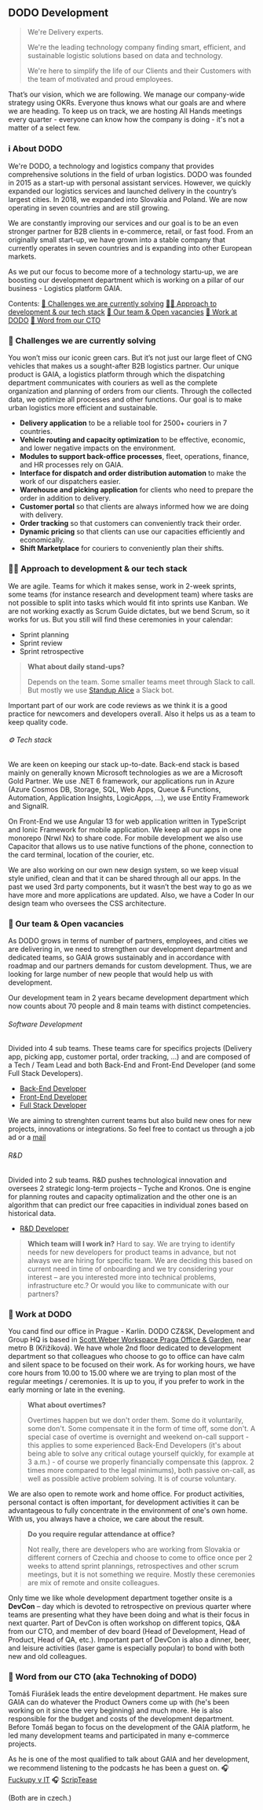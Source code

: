 ## DODO Development

> We're Delivery experts.
> 
> We're the leading technology company finding smart, efficient, and sustainable logistic solutions based on data and technology.
> 
> We're here to simplify the life of our Clients and their Customers with the team of motivated and proud employees.

That’s our vision, which we are following. We manage our company-wide strategy using OKRs. Everyone thus knows what our goals are and where we are heading. To keep us on track, we are hosting All Hands meetings every quarter - everyone can know how the company is doing - it's not a matter of a select few.

### ℹ️ About DODO

We're DODO, a technology and logistics company that provides comprehensive solutions in the field of urban logistics. DODO was founded in 2015 as a start-up with personal assistant services. However, we quickly expanded our logistics services and launched delivery in the country’s largest cities. In 2018, we expanded into Slovakia and Poland. We are now operating in seven countries and are still growing.

We are constantly improving our services and our goal is to be an even stronger partner for B2B clients in e-commerce, retail, or fast food. From an originally small start-up, we have grown into a stable company that currently operates in seven countries and is expanding into other European markets.

As we put our focus to become more of a technology startu-up, we are boosting our development department which is working on a pillar of our business - Logistics platform GAIA.

Contents:
[🚀 Challenges we are currently solving](#🚀-Challenges-we-are-currently-solving)
[👨‍💻 Approach to development & our tech stack](#👨‍💻-Approach-to-development-&-our-tech-stack)
[🤝 Our team & Open vacancies](#🤝-Our-team-&-Open-vacancies)
[💼 Work at DODO](#💼-Work-at-DODO)
[👑 Word from our CTO](#👑-Word-from-our-CTO)

### 🚀 Challenges we are currently solving

You won’t miss our iconic green cars. But it’s not just our large fleet of CNG vehicles that makes us a sought-after B2B logistics partner. Our unique product is GAIA, a logistics platform through which the dispatching department communicates with couriers as well as the complete organization and planning of orders from our clients. Through the collected data, we optimize all processes and other functions. Our goal is to make urban logistics more efficient and sustainable.

- **Delivery application** to be a reliable tool for 2500+ couriers in 7 countries.
- **Vehicle routing and capacity optimization** to be effective, economic, and lower negative impacts on the environment.
- **Modules to support back-office processes**, fleet, operations, finance, and HR processes rely on GAIA.
- **Interface for dispatch and order distribution automation** to make the work of our dispatchers easier.
- **Warehouse and picking application** for clients who need to prepare the order in addition to delivery.
- **Customer portal** so that clients are always informed how we are doing with delivery.
- **Order tracking** so that customers can conveniently track their order.
- **Dynamic pricing** so that clients can use our capacities efficiently and economically.
- **Shift Marketplace** for couriers to conveniently plan their shifts.

### 👨‍💻 Approach to development & our tech stack

We are agile. Teams for which it makes sense, work in 2-week sprints, some teams (for instance research and development team) where tasks are not possible to split into tasks which would fit into sprints use Kanban. We are not working exactly as Scrum Guide dictates, but we bend Scrum, so it works for us. But you still will find these ceremonies in your calendar:
- Sprint planning
- Sprint review
- Sprint retrospective

> **What about daily stand-ups?**
> 
> Depends on the team. Some smaller teams meet through Slack to call. But mostly we use [Standup Alice](https://standupalice.com/) a Slack bot.

Important part of our work are code reviews as we think it is a good practice for newcomers and developers overall. Also it helps us as a team to keep quality code.

###### ⚙️ Tech stack
We are keen on keeping our stack up-to-date. Back-end stack is based mainly on generally known Microsoft technologies as we are a Microsoft Gold Partner. We use .NET 6 framework, our applications run in Azure (Azure Cosmos DB, Storage, SQL, Web Apps, Queue & Functions, Automation, Application Insights, LogicApps, ...), we use Entity Framework and SignalR.

On Front-End we use Angular 13 for web application written in TypeScript and Ionic Framework for mobile application. We keep all our apps in one monorepo (Nrwl Nx) to share code. For mobile development we also use Capacitor that allows us to use native functions of the phone, connection to the card terminal, location of the courier, etc.

We are also working on our own new design system, so we keep visual style unified, clean and that it can be shared through all our apps. In the past we used 3rd party components, but it wasn’t the best way to go as we have more and more applications are updated. Also, we have a Coder In our design team who oversees the CSS architecture.

### 🤝 Our team & Open vacancies

As DODO grows in terms of number of partners, employees, and cities we are delivering in, we need to strengthen our development department and dedicated teams, so GAIA grows sustainably and in accordance with roadmap and our partners demands for custom development. Thus, we are looking for large number of new people that would help us with development.

Our development team in 2 years became development department which now counts about 70 people and 8 main teams with distinct competencies.

###### Software Development
Divided into 4 sub teams. These teams care for specifics projects (Delivery app, picking app, customer portal, order tracking, …) and are composed of a Tech / Team Lead and both Back-End and Front-End Developer (and some Full Stack Developers).
-	[Back-End Developer](https://www.pracujvdodo.cz/volne-pozice/?r=detail&id=1559198109)
-	[Front-End Developer](https://www.pracujvdodo.cz/volne-pozice/?r=detail&id=1569032291)
-	[Full Stack Developer](https://www.pracujvdodo.cz/volne-pozice/?r=detail&id=1593475985)

We are aiming to strenghten current teams but also build new ones for new projects, innovations or integrations. So feel free to contact us through a job ad or a [mail](mailto:vaclav.petrus@idodo.cz)

###### R&D
Divided into 2 sub teams. R&D pushes technological innovation and oversees 2 strategic long-term projects – Tyche and Kronos. One is engine for planning routes and capacity optimalization and the other one is an algorithm that can predict our free capacities in individual zones based on historical data.
-	[R&D Developer](https://www.pracujvdodo.cz/volne-pozice/?r=detail&id=1580368369)

> **Which team will I work in?**
> Hard to say. We are trying to identify needs for new developers for product teams in advance, but not always we are hiring for specific team. We are deciding this based on current need in time of onboarding and we try considering your interest – are you interested more into technical problems, infrastructure etc.? Or would you like to communicate with our partners?

### 💼 Work at DODO

You cand find our office in Prague - Karlín. DODO CZ&SK, Development and Group HQ is based in [Scott.Weber Workspace Praga Office & Garden](https://scottweber.cz/location/praga-office-garden/), near metro B (Křižíková). We have whole 2nd floor dedicated to development department so that colleagues who choose to go to office can have calm and silent space to be focused on their work.
As for working hours, we have core hours from 10.00 to 15.00 where we are trying to plan most of the regular meetings / ceremonies. It is up to you, if you prefer to work in the early morning or late in the evening.

> **What about overtimes?**
> 
> Overtimes happen but we don't order them. Some do it voluntarily, some don't. Some compensate it in the form of time off, some don't.
> A special case of overtime is overnight and weekend on-call support - this applies to some experienced Back-End Developers (it's about being able to solve any critical outage yourself quickly, for example at 3 a.m.) - of course we properly financially compensate this (approx. 2 times more compared to the legal minimums), both passive on-call, as well as possible active problem solving. It is of course voluntary.

We are also open to remote work and home office. For product activities, personal contact is often important, for development activities it can be advantageous to fully concentrate in the environment of one's own home. With us, you always have a choice, we care about the result.

> **Do you require regular attendance at office?**
> 
> Not really, there are developers who are working from Slovakia or different corners of Czechia and choose to come to office once per 2 weeks to attend sprint plannings, retrospectives and other scrum meetings, but it is not something we require. Mostly these ceremonies are mix of remote and onsite colleagues.

Only time we like whole development department together onsite is a **DevCon** – day which is devoted to retrospective on previous quarter where teams are presenting what they have been doing and what is their focus in next quarter. Part of DevCon is often workshop on different topics, Q&A from our CTO, and member of dev board (Head of Development, Head of Product, Head of QA, etc.). Important part of DevCon is also a dinner, beer, and leisure activities (laser game is especially popular) to bond with both new and old colleagues.

### 👑 Word from our CTO (aka Technoking of DODO)
Tomáš Fiurášek leads the entire development department. He makes sure GAIA can do whatever the Product Owners come up with (he's been working on it since the very beginning) and much more. He is also responsible for the budget and costs of the development department. Before Tomáš began to focus on the development of the GAIA platform, he led many development teams and participated in many e-commerce projects.

As he is one of the most qualified to talk about GAIA and her development, we recommend listening to the podcasts he has been a guest on.
🎧 [Fuckupy v IT](https://open.spotify.com/episode/5zAyjg4PX9ICoJflkQ6uaC?si=7p4sMxnATae2AFuTCIF_og)
🎧 [ScripTease](https://open.spotify.com/episode/653nvD34xrJulpGvqixQfM?si=e_onKgbBRtaw3H4EffBQVg)

(Both are in czech.)
